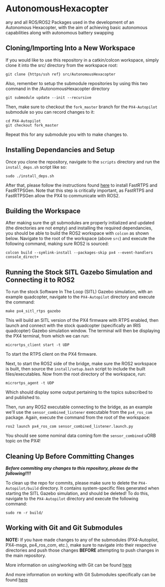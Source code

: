 # AutonomousHexacopter
any and all ROS/ROS2 Packages used in the development of an Autonomous Hexacopter, with the aim of achieving basic autonomous capabilities along with autonomous battery swapping

## Cloning/Importing Into a New Workspace
If you would like to use this repository in a catkin/colcon workspace, simply clone it into the src/ directory from the workspace root:
```
git clone {https/ssh ref} src/AutonomousHexacopter
```
Also, remember to setup the submodule repositories by using this two command in the /AutonomousHexacopter directory
```
git submodule update --init --recursive
```
Then, make sure to checkout the `fork_master` branch for the `PX4-Autopilot` submodule so you can record changes to it:
```
cd PX4-Autopilot
git checkout fork_master
```
Repeat this for any submodule you with to make changes to.

## Installing Dependancies and Setup
Once you clone the repository, navigate to the `scripts` directory and run the `install_deps.sh` script like so:
```
sudo ./install_deps.sh
```
After that, please follow the instructions found [here](https://fast-dds.docs.eprosima.com/en/latest/installation/binaries/binaries_linux.html) to install FastRTPS and FastRTPSGen. Note that this step is critically important, as FastRTPS and FastRTPSGen allow the PX4 to communicate with ROS2.

## Building the Workspace
After making sure the git submodules are properly initialized and updated (the directories are not empty) and installing the required dependancies, you should be able to build the ROS2 workspace with `colcon` as shown below. Navigate to the root of the workspace (above `src`) and execute the following command, making sure ROS2 is sourced:
```
colcon build --symlink-install --packages-skip px4 --event-handlers console_direct+
```

## Running the Stock SITL Gazebo Simulation and Connecting it to ROS2
To run the stock Software In The Loop (SITL) Gazebo simulation, with an example quadcopter, navigate to the `PX4-Autopilot` directory and execute the command:
```
make px4_sitl_rtps gazebo
```
This will build an SITL version of the PX4 firmware with RTPS enabled, then launch and connect with the stock quadcopter (specifically an IRIS quadcopter) Gazebo simulation window. The terminal will then be displaying the PX4 terminal, from which we can run:
```
micrortps_client start -t UDP
```
To start the RTPS client on the PX4 firmware.

Next, to start the ROS2 side of the bridge, make sure the ROS2 workspace is built, then source the `install/setup.bash` script to include the built files/executables. Now from the root directory of the workspace, run:
```
micrortps_agent -t UDP
```
Which should display some output pertaining to the topics subscribed to and published to.

Then, run any ROS2 executable connecting to the bridge, as an example we'll use the `sensor_combined_listener` executable from the `px4_ros_com` package. Again, execute the command from the root of the workspace:
```
ros2 launch px4_ros_com sensor_combined_listener.launch.py 
```
You should see some nominal data coming fom the `sensor_combined` uORB topic on the PX4!

## Cleaning Up Before Committing Changes

***Before commiting any changes to this repository, please do the following!!!!***

To clean up the repo for commits, please make sure to delete the `PX4-Autopilot/build` directory. It contains system-specific files generated when starting the SITL Gazebo simulation, and should be deleted! To do this, navigate to the `PX4-Autopilot` directory and execute the following command:
```
sudo rm -r build/
```

## Working with Git and Git Submodules
**NOTE:** If you have made changes to any of the submodules (PX4-Autopilot, PX4-msgs, px4_ros_com, etc.), make sure to navigate into their respective directories and push those changes **BEFORE** attempting to push changes in the main repository.

More information on using/working with Git can be found [here](https://git-scm.com/book/en/v2/Getting-Started-About-Version-Control)

And more information on working with Git Submodules specifically can be found [here](https://git-scm.com/book/en/v2/Git-Tools-Submodules)
